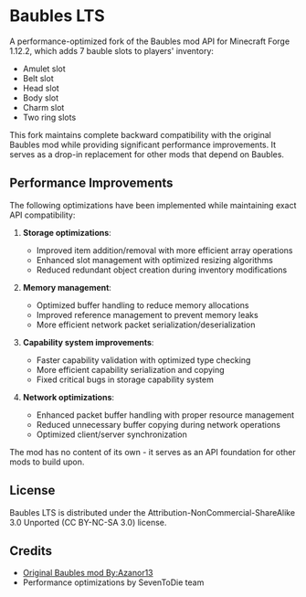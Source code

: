 Baubles LTS
===========

A performance-optimized fork of the Baubles mod API for Minecraft Forge 1.12.2, which adds 7 bauble slots to players' inventory:
- Amulet slot
- Belt slot
- Head slot
- Body slot
- Charm slot
- Two ring slots

This fork maintains complete backward compatibility with the original Baubles mod while providing significant performance improvements. It serves as a drop-in replacement for other mods that depend on Baubles.

## Performance Improvements

The following optimizations have been implemented while maintaining exact API compatibility:

1. **Storage optimizations**:
   - Improved item addition/removal with more efficient array operations
   - Enhanced slot management with optimized resizing algorithms
   - Reduced redundant object creation during inventory modifications

2. **Memory management**:
   - Optimized buffer handling to reduce memory allocations
   - Improved reference management to prevent memory leaks
   - More efficient network packet serialization/deserialization

3. **Capability system improvements**:
   - Faster capability validation with optimized type checking
   - More efficient capability serialization and copying
   - Fixed critical bugs in storage capability system

4. **Network optimizations**:
   - Enhanced packet buffer handling with proper resource management
   - Reduced unnecessary buffer copying during network operations
   - Optimized client/server synchronization

The mod has no content of its own - it serves as an API foundation for other mods to build upon.

## License
Baubles LTS is distributed under the Attribution-NonCommercial-ShareAlike 3.0 Unported (CC BY-NC-SA 3.0) license.

## Credits
- [Original Baubles mod By:Azanor13](https://www.curseforge.com/minecraft/mc-mods/baubles)
- Performance optimizations by SevenToDie team
